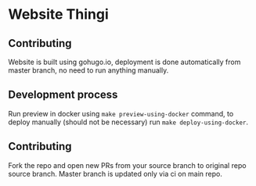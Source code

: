 # Website Thingi


## Contributing

Website is built using gohugo.io, deployment is done automatically from master branch, no need to run anything manually.

## Development process

Run preview in docker using `make preview-using-docker` command, to deploy manually (should not be necessary) run `make deploy-using-docker`.


## Contributing

Fork the repo and open new PRs from your source branch to original repo source branch. Master branch is updated only via ci on main repo.
